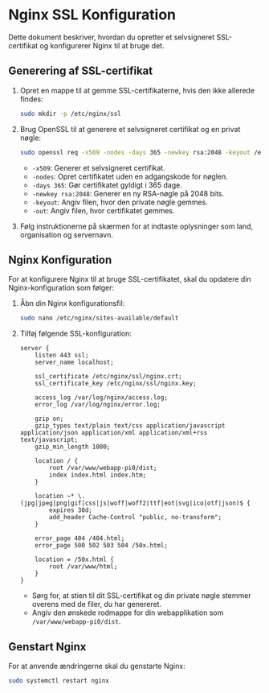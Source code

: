 # Nginx SSL Konfiguration

Dette dokument beskriver, hvordan du opretter et selvsigneret SSL-certifikat og konfigurerer Nginx til at bruge det.

## Generering af SSL-certifikat

1. Opret en mappe til at gemme SSL-certifikaterne, hvis den ikke allerede findes:

    ```bash
    sudo mkdir -p /etc/nginx/ssl
    ```

2. Brug OpenSSL til at generere et selvsigneret certifikat og en privat nøgle:

    ```bash
    sudo openssl req -x509 -nodes -days 365 -newkey rsa:2048 -keyout /etc/nginx/ssl/nginx.key -out /etc/nginx/ssl/nginx.crt
    ```

    - `-x509`: Generer et selvsigneret certifikat.
    - `-nodes`: Opret certifikatet uden en adgangskode for nøglen.
    - `-days 365`: Gør certifikatet gyldigt i 365 dage.
    - `-newkey rsa:2048`: Generer en ny RSA-nøgle på 2048 bits.
    - `-keyout`: Angiv filen, hvor den private nøgle gemmes.
    - `-out`: Angiv filen, hvor certifikatet gemmes.

3. Følg instruktionerne på skærmen for at indtaste oplysninger som land, organisation og servernavn.

## Nginx Konfiguration

For at konfigurere Nginx til at bruge SSL-certifikatet, skal du opdatere din Nginx-konfiguration som følger:

1. Åbn din Nginx konfigurationsfil:

    ```bash
    sudo nano /etc/nginx/sites-available/default
    ```

2. Tilføj følgende SSL-konfiguration:

    ```nginx
    server {
        listen 443 ssl;
        server_name localhost;

        ssl_certificate /etc/nginx/ssl/nginx.crt;
        ssl_certificate_key /etc/nginx/ssl/nginx.key;

        access_log /var/log/nginx/access.log;
        error_log /var/log/nginx/error.log;

        gzip on;
        gzip_types text/plain text/css application/javascript application/json application/xml application/xml+rss text/javascript;
        gzip_min_length 1000;

        location / {
            root /var/www/webapp-pi0/dist;
            index index.html index.htm;
        }

        location ~* \.(jpg|jpeg|png|gif|css|js|woff|woff2|ttf|eot|svg|ico|otf|json)$ {
            expires 30d;
            add_header Cache-Control "public, no-transform";
        }

        error_page 404 /404.html;
        error_page 500 502 503 504 /50x.html;

        location = /50x.html {
            root /var/www/html;
        }
    }
    ```

    - Sørg for, at stien til dit SSL-certifikat og din private nøgle stemmer overens med de filer, du har genereret.
    - Angiv den ønskede rodmappe for din webapplikation som `/var/www/webapp-pi0/dist`.

## Genstart Nginx

For at anvende ændringerne skal du genstarte Nginx:

```bash
sudo systemctl restart nginx
